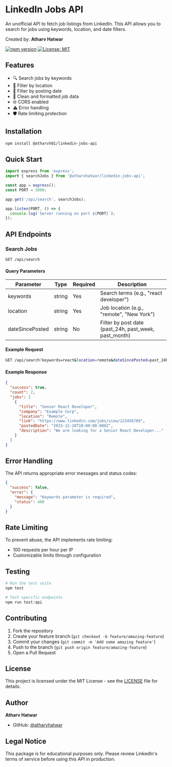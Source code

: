 # LinkedIn Jobs API

An unofficial API to fetch job listings from LinkedIn. This API allows you to search for jobs using keywords, location, and date filters.

Created by: **Atharv Hatwar**

[![npm version](https://img.shields.io/npm/v/@atharvh01/linkedin-jobs-api.svg)](https://www.npmjs.com/package/@atharvh01/linkedin-jobs-api)
[![License: MIT](https://img.shields.io/badge/License-MIT-yellow.svg)](https://opensource.org/licenses/MIT)

## Features

- 🔍 Search jobs by keywords
- 📍 Filter by location
- 📅 Filter by posting date
- 🧹 Clean and formatted job data
- 🌐 CORS enabled
- ⚠️ Error handling
- 🛡️ Rate limiting protection

## Installation

```bash
npm install @atharvh01/linkedin-jobs-api
```

## Quick Start

```javascript
import express from 'express';
import { searchJobs } from '@atharvhatwar/linkedin-jobs-api';

const app = express();
const PORT = 3000;

app.get('/api/search', searchJobs);

app.listen(PORT, () => {
  console.log(`Server running on port ${PORT}`);
});
```

## API Endpoints

### Search Jobs
```
GET /api/search
```

#### Query Parameters

| Parameter | Type | Required | Description |
|-----------|------|----------|-------------|
| keywords | string | Yes | Search terms (e.g., "react developer") |
| location | string | Yes | Job location (e.g., "remote", "New York") |
| dateSincePosted | string | No | Filter by post date (past_24h, past_week, past_month) |

#### Example Request
```bash
GET /api/search?keywords=react&location=remote&dateSincePosted=past_24h
```

#### Example Response
```json
{
  "success": true,
  "count": 2,
  "jobs": [
    {
      "title": "Senior React Developer",
      "company": "Example Corp",
      "location": "Remote",
      "link": "https://www.linkedin.com/jobs/view/123456789",
      "postedDate": "2023-12-20T10:00:00.000Z",
      "description": "We are looking for a Senior React Developer..."
    }
  ]
}
```

## Error Handling

The API returns appropriate error messages and status codes:

```json
{
  "success": false,
  "error": {
    "message": "Keywords parameter is required",
    "status": 400
  }
}
```

## Rate Limiting

To prevent abuse, the API implements rate limiting:
- 100 requests per hour per IP
- Customizable limits through configuration

## Testing

```bash
# Run the test suite
npm test

# Test specific endpoints
npm run test:api
```

## Contributing

1. Fork the repository
2. Create your feature branch (`git checkout -b feature/amazing-feature`)
3. Commit your changes (`git commit -m 'Add some amazing feature'`)
4. Push to the branch (`git push origin feature/amazing-feature`)
5. Open a Pull Request

## License

This project is licensed under the MIT License - see the [LICENSE](LICENSE) file for details.

## Author

**Atharv Hatwar**
- GitHub: [@atharvhatwar](https://github.com/atharvhatwar)

## Legal Notice

This package is for educational purposes only. Please review LinkedIn's terms of service before using this API in production.
